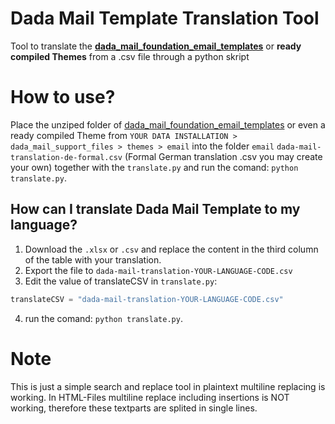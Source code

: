 # Dada Mail Template Translation Tool
Tool to translate the **[dada\_mail\_foundation\_email\_templates](https://github.com/justingit/dada_mail_foundation_email_templates/)** or **ready compiled Themes** from a .csv file through a python skript


# How to use?

Place the unziped folder of [dada\_mail\_foundation\_email\_templates](https://github.com/justingit/dada_mail_foundation_email_templates/) or even a ready compiled Theme from `YOUR DATA INSTALLATION > dada_mail_support_files > themes > email` into the folder `email` `dada-mail-translation-de-formal.csv` (Formal German translation .csv you may create your own) together with the `translate.py` and run the comand: `python translate.py`.

## How can I translate Dada Mail Template to my language?
1. Download the `.xlsx` or `.csv` and replace the content in the third column of the table with your translation.
2. Export the file to `dada-mail-translation-YOUR-LANGUAGE-CODE.csv`
3. Edit the value of translateCSV in `translate.py`: 
```python
translateCSV = "dada-mail-translation-YOUR-LANGUAGE-CODE.csv"
```
4. run the comand: `python translate.py`.

# Note

This is just a simple search and replace tool in plaintext multiline replacing is working. In HTML-Files multiline replace including insertions is NOT working, therefore these textparts are splited in single lines.
